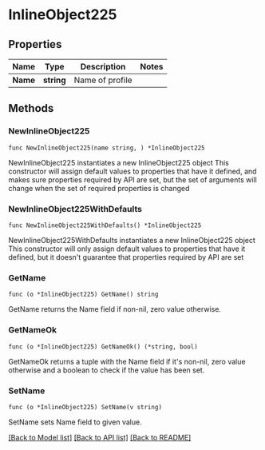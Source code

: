 # InlineObject225

## Properties

Name | Type | Description | Notes
------------ | ------------- | ------------- | -------------
**Name** | **string** | Name of profile | 

## Methods

### NewInlineObject225

`func NewInlineObject225(name string, ) *InlineObject225`

NewInlineObject225 instantiates a new InlineObject225 object
This constructor will assign default values to properties that have it defined,
and makes sure properties required by API are set, but the set of arguments
will change when the set of required properties is changed

### NewInlineObject225WithDefaults

`func NewInlineObject225WithDefaults() *InlineObject225`

NewInlineObject225WithDefaults instantiates a new InlineObject225 object
This constructor will only assign default values to properties that have it defined,
but it doesn't guarantee that properties required by API are set

### GetName

`func (o *InlineObject225) GetName() string`

GetName returns the Name field if non-nil, zero value otherwise.

### GetNameOk

`func (o *InlineObject225) GetNameOk() (*string, bool)`

GetNameOk returns a tuple with the Name field if it's non-nil, zero value otherwise
and a boolean to check if the value has been set.

### SetName

`func (o *InlineObject225) SetName(v string)`

SetName sets Name field to given value.



[[Back to Model list]](../README.md#documentation-for-models) [[Back to API list]](../README.md#documentation-for-api-endpoints) [[Back to README]](../README.md)


